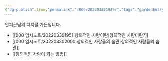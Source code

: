 ```yaml
---
{"dg-publish":true,"permalink":"/000/202203301939/","tags":"gardenEntry"}
---
```


안피곤님의 디지털 가든입니다.

- [[000 임시노트/202203301951 창의적인 사람이란|창의적인 사람이란?]]
- [[000 임시노트/202203302000 창의적인 사람들의 습관|창의적인 사람들의 습관]]
- [[창의적인 사람이 되는 방법]]